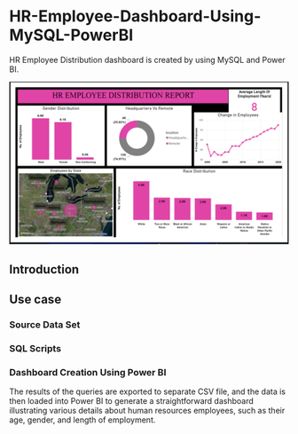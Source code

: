 # HR-Employee-Dashboard-Using-MySQL-PowerBI
HR Employee Distribution dashboard is created by using MySQL and Power BI.

![image](Dashboard.png)

## Introduction

## Use case

### Source Data Set

### SQL Scripts

### Dashboard Creation Using Power BI
The results of the queries are exported to separate CSV file, and the data is then loaded into Power BI to generate a straightforward dashboard illustrating various details about human resources employees, such as their age, gender, and length of employment.
